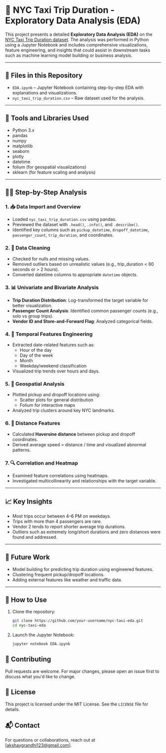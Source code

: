 # 🗽 NYC Taxi Trip Duration - Exploratory Data Analysis (EDA)

This project presents a detailed **Exploratory Data Analysis (EDA)** on the [NYC Taxi Trip Duration dataset](https://www.kaggle.com/competitions/nyc-taxi-trip-duration/overview). The analysis was performed in Python using a Jupyter Notebook and includes comprehensive visualizations, feature engineering, and insights that could assist in downstream tasks such as machine learning model building or business analysis.

---

## 📁 Files in this Repository

- `EDA.ipynb` – Jupyter Notebook containing step-by-step EDA with explanations and visualizations.
- `nyc_taxi_trip_duration.csv` – Raw dataset used for the analysis.

---

## 🧰 Tools and Libraries Used

- Python 3.x
- pandas
- numpy
- matplotlib
- seaborn
- plotly
- datetime
- folium (for geospatial visualizations)
- sklearn (for feature scaling and analysis)

---

## 🚶‍♂️ Step-by-Step Analysis

### 1. 📥 Data Import and Overview
- Loaded `nyc_taxi_trip_duration.csv` using pandas.
- Previewed the dataset with `.head()`, `.info()`, and `.describe()`.
- Identified key columns such as `pickup_datetime`, `dropoff_datetime`, `passenger_count`, `trip_duration`, and coordinates.

### 2. 🧹 Data Cleaning
- Checked for nulls and missing values.
- Removed outliers based on unrealistic values (e.g., trip_duration < 60 seconds or > 2 hours).
- Converted datetime columns to appropriate `datetime` objects.

### 3. 📊 Univariate and Bivariate Analysis
- **Trip Duration Distribution**: Log-transformed the target variable for better visualization.
- **Passenger Count Analysis**: Identified common passenger counts (e.g., solo vs group trips).
- **Vendor ID and Store-and-Forward Flag**: Analyzed categorical fields.

### 4. 📆 Temporal Features Engineering
- Extracted date-related features such as:
  - Hour of the day
  - Day of the week
  - Month
  - Weekday/weekend classification
- Visualized trip trends over hours and days.

### 5. 📍 Geospatial Analysis
- Plotted pickup and dropoff locations using:
  - Scatter plots for general distribution
  - Folium for interactive maps
- Analyzed trip clusters around key NYC landmarks.

### 6. 🧮 Distance Features
- Calculated **Haversine distance** between pickup and dropoff coordinates.
- Derived average speed = distance / time and visualized abnormal patterns.

### 7. 🔍 Correlation and Heatmap
- Examined feature correlations using heatmaps.
- Investigated multicollinearity and relationships with the target variable.

---

## 📈 Key Insights

- Most trips occur between 4–6 PM on weekdays.
- Trips with more than 4 passengers are rare.
- Vendor 2 tends to report shorter average trip durations.
- Outliers such as extremely long/short durations and zero distances were found and addressed.

---

## 🚀 Future Work

- Model building for predicting trip duration using engineered features.
- Clustering frequent pickup/dropoff locations.
- Adding external features like weather and traffic data.

---

## 📌 How to Use

1. Clone the repository:
   ```bash
   git clone https://github.com/your-username/nyc-taxi-eda.git
   cd nyc-taxi-eda

2. Launch the Jupyter Notebook:

   ```bash
   jupyter notebook EDA.ipynb
   ```


## 🤝 Contributing

Pull requests are welcome. For major changes, please open an issue first to discuss what you'd like to change.


## 📜 License

This project is licensed under the MIT License. See the `LICENSE` file for details.


## 📬 Contact

For questions or collaborations, reach out at \[[akshaygrandhi123@gmail.com](mailto:akshaygrandhi123@gmail.com)].

